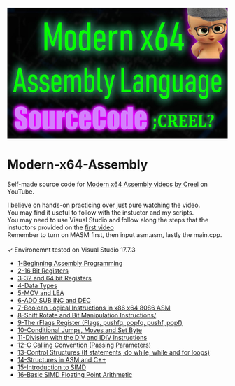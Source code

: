 <img src="/img/background.jpg" width="600" height="300"></img>
# Modern-x64-Assembly
Self-made source code for [Modern x64 Assembly videos by Creel](https://www.youtube.com/playlist?list=PLKK11Ligqitg9MOX3-0tFT1Rmh3uJp7kA) on YouTube. <br>

I believe on hands-on practicing over just pure watching the video.<br>
You may find it useful to follow with the instuctor and my scripts.<br>
You may need to use Visual Studio and follow along the steps that the instuctors provided on the [first video](https://www.youtube.com/watch?v=rxsBghsrvpI)<br>
Remember to turn on MASM first, then input asm.asm, lastly the main.cpp.<Br>
<Br>
✓ Environemnt tested on Visual Studio 17.7.3<br>

- [1-Beginning Assembly Programming](https://github.com/RemusDBD/Modern-x64-Assembly/blob/main/1-Beginning%20Assembly%20Programming/README.md)
- [2-16 Bit Registers](https://github.com/RemusDBD/Modern-x64-Assembly/blob/main/2-16%20Bit%20Registers/Readme.MD)
- [3-32 and 64 bit Registers](https://github.com/RemusDBD/Modern-x64-Assembly/blob/main/3-32%20and%2064%20bit%20Registers/Readme.md)
- [4-Data Types](https://github.com/RemusDBD/Modern-x64-Assembly/blob/main/4-Data%20Types/Readme.md)
- [5-MOV and LEA](https://github.com/RemusDBD/Modern-x64-Assembly/blob/main/5-MOV%20and%20LEA/Readme.md)
- [6-ADD SUB INC and DEC](https://github.com/RemusDBD/Modern-x64-Assembly/blob/main/6-ADD%20SUB%20INC%20and%20DEC/Readme.md)
- [7-Boolean Logical Instructions in x86 x64 8086 ASM](https://github.com/RemusDBD/Modern-x64-Assembly/blob/main/7-Boolean%20Logical%20Instructions%20in%20x86%20x64%208086%20ASM/Readme.md)
- [8-Shift Rotate and Bit Manipulation Instructions/](https://github.com/RemusDBD/Modern-x64-Assembly/blob/main/8-Shift%20Rotate%20and%20Bit%20Manipulation%20Instructions/Readme.md)
- [9-The rFlags Register (Flags, pushfq, popfq, pushf, popf)](https://github.com/RemusDBD/Modern-x64-Assembly/blob/main/9-The%20rFlags%20Register%20(Flags%2C%20pushfq%2C%20popfq%2C%20pushf%2C%20popf)/Readme.md)
- [10-Conditional Jumps, Moves and Set Byte](https://github.com/RemusDBD/Modern-x64-Assembly/blob/main/10-Conditional%20Jumps%2C%20Moves%20and%20Set%20Byte/Readme.md)
- [11-Division with the DIV and IDIV Instructions](https://github.com/RemusDBD/Modern-x64-Assembly/blob/main/11-Division%20with%20the%20DIV%20and%20IDIV%20Instructions/Readme.md)
- [12-C Calling Convention (Passing Parameters)](https://github.com/RemusDBD/Modern-x64-Assembly/blob/main/12-C%20Calling%20Convention%20(Passing%20Parameters)/Readme.md)
- [13-Control Structures (If statements, do while, while and for loops)](https://github.com/RemusDBD/Modern-x64-Assembly/blob/main/13-Control%20Structures%20(If%20statements%2C%20do%20while%2C%20while%20and%20for%20loops)/Readme.md)
- [14-Structures in ASM and C++](https://github.com/RemusDBD/Modern-x64-Assembly/blob/main/14-Structures%20in%20ASM%20and%20C%2B%2B/Readme.md)
- [15-Introduction to SIMD](https://github.com/RemusDBD/Modern-x64-Assembly/blob/main/15-Introduction%20to%20SIMD/Readme.md)
- [16-Basic SIMD Floating Point Arithmetic](https://github.com/RemusDBD/Modern-x64-Assembly/blob/main/16-Basic%20SIMD%20Floating%20Point%20Arithmetic/Readme.md)
